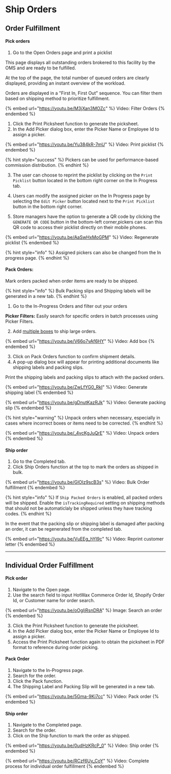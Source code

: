 # Ship Orders

## Order Fulfillment

#### Pick orders

1. Go to the Open Orders page and print a picklist

This page displays all outstanding orders brokered to this facility by the OMS and are ready to be fulfilled.

At the top of the page, the total number of queued orders are clearly displayed, providing an instant overview of the workload.

Orders are displayed in a "First In, First Out" sequence. You can filter them based on shipping method to prioritize fulfillment.

{% embed url="https://youtu.be/M3jXan3MOZc" %}
Video: Filter Orders
{% endembed %}

1. Click the Print Picksheet function to generate the picksheet.
2. In the Add Picker dialog box, enter the Picker Name or Employee Id to assign a picker.​

{% embed url="https://youtu.be/Yu384kR-7mU" %}
Video: Print picklist
{% endembed %}

{% hint style="success" %}
Pickers can be used for performance-based commission distribution.
{% endhint %}

3. The user can choose to reprint the picklist by clicking on the `Print Picklist` button located in the bottom right corner on the In Progress tab.

4. Users can modify the assigned picker on the In Progress page by selecting the `Edit Picker` button located next to the `Print Picklist` button in the bottom right corner.

5. Store managers have the option to generate a QR code by clicking the `GENERATE QR CODE` button in the bottom-left corner,pickers can scan this QR code to access their picklist directly on their mobile phones.

{% embed url="https://youtu.be/AaSwHxMoGPM" %}
Video: Regenerate picklist
{% endembed %}

{% hint style="info" %}
Assigned pickers can also be changed from the In progress page.
{% endhint %}

#### Pack Orders:

Mark orders packed when order items are ready to be shipped.

{% hint style="info" %}
Bulk Packing slips and Shipping labels will be generated in a new tab.
{% endhint %}

1. Go to the In-Progress Orders and filter out your orders

**Picker Filters:** Easily search for specific orders in batch processes using Picker Filters.

2. Add [multiple boxes](shipping-box.md#adding-shipment-box-to-order-during-fulfillment) to ship large orders.

{% embed url="https://youtu.be/V66o7vAf6HY" %}
Video: Add box
{% endembed %}

3. Click on Pack Orders function to confirm shipment details.
4. A pop-up dialog box will appear for printing additional documents like shipping labels and packing slips.

Print the shipping labels and packing slips to attach with the packed orders.

{% embed url="https://youtu.be/ZwLfYG0_RkI" %}
Video: Generate shipping label
{% endembed %}

{% embed url="https://youtu.be/gDnutKazRJk" %}
Video: Generate packing slip
{% endembed %}

{% hint style="warning" %}
Unpack orders when necessary, especially in cases where incorrect boxes or items need to be corrected.
{% endhint %}

{% embed url="https://youtu.be/_4vcKgJuQrE" %}
Video: Unpack orders
{% endembed %}

#### Ship order

1. Go to the Completed tab.​
2. Click Ship Orders function at the top to mark the orders as shipped in bulk.

{% embed url="https://youtu.be/GlOIz9scB3s" %}
Video: Bulk Order fulfillment
{% endembed %}

{% hint style="info" %}
If `Ship Packed Orders` is enabled, all packed orders will be shipped. Enable the `isTrackingRequired` setting on shipping methods that should not be automaticlaly be shipped unless they have tracking codes.
{% endhint %}

In the event that the packing slip or shipping label is damaged after packing an order, it can be regenerated from the completed tab.

{% embed url="https://youtu.be/VuEEg_hYI9c" %}
Video: Reprint customer letter
{% endembed %}

***

## Individual Order Fulfillment

#### Pick order

1. Navigate to the Open page.
2. Use the search field to input HotWax Commerce Order Id, Shopify Order Id, or Customer name for order search.

{% embed url="https://youtu.be/oOgIiRsnDRA" %}
Image: Search an order
{% endembed %}

3. Click the Print Picksheet function to generate the picksheet.
4. In the Add Picker dialog box, enter the Picker Name or Employee Id to assign a picker.​
5. Access the Print Picksheet function again to obtain the picksheet in PDF format to reference during order picking.

#### Pack Order

1. Navigate to the In-Progress page.​
2. Search for the order.
3. Click the Pack function.
4. The Shipping Label and Packing Slip will be generated in a new tab.

{% embed url="https://youtu.be/5Gma-9Ki7cc" %}
Video: Pack order
{% endembed %}

#### Ship order

1. Navigate to the Completed page.​
2. Search for the order.
3. Click on the Ship function to mark the order as shipped.

{% embed url="https://youtu.be/0udHzKRcP_0" %}
Video: Ship order
{% endembed %}

{% embed url="https://youtu.be/RCzf6Uv_CoY" %}
Video: Complete process for individual order fulfillment
{% endembed %}